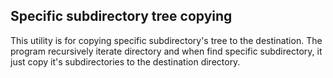 ## Specific subdirectory tree copying

This utility is for copying specific subdirectory's tree to the destination. The  program recursively iterate directory and when find specific subdirectory, it just copy it's subdirectories to the destination directory.

